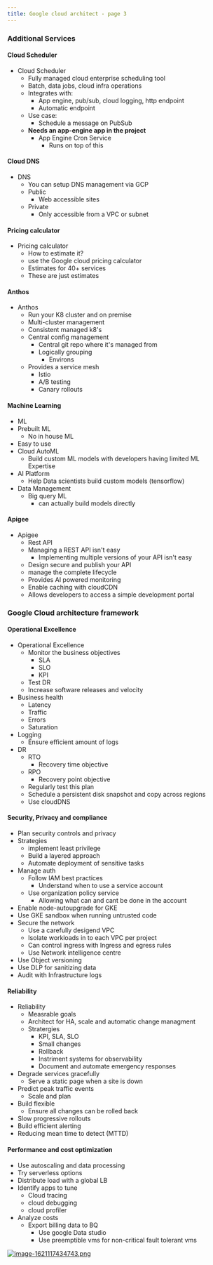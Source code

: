 ```yaml
---
title: Google cloud architect - page 3
---
```


### Additional Services

#### Cloud Scheduler

* Cloud Scheduler
    * Fully managed cloud enterprise scheduling tool
    * Batch, data jobs, cloud infra operations
    * Integrates with:
        * App engine, pub/sub, cloud logging, http endpoint
        * Automatic endpoint
    * Use case:
        * Schedule a message on PubSub
    * **Needs an app-engine app in the project**
        * App Engine Cron Service
            * Runs on top of this

#### Cloud DNS

* DNS
    * You can setup DNS management via GCP
    * Public
        * Web accessible sites
    * Private
        * Only accessible from a VPC or subnet

#### Pricing calculator

* Pricing calculator
    * How to estimate it?
    * use the Google cloud pricing calculator
    * Estimates for 40+ services
    * These are just estimates

#### Anthos

* Anthos
    * Run your K8 cluster and on premise
    * Multi-cluster management
    * Consistent managed k8's
    * Central config management
        * Central git repo where it's managed from
        * Logically grouping
            * Environs
    * Provides a service mesh
        * Istio
        * A/B testing
        * Canary rollouts

#### Machine Learning

* ML
* Prebuilt ML
    * No in house ML
* Easy to use
* Cloud AutoML
    * Build custom ML models with developers having limited ML Expertise
* AI Platform
    * Help Data scientists build custom models (tensorflow)
* Data Management
    * Big query ML
        * can actually build models directly

#### Apigee

* Apigee
    * Rest API
    * Managing a REST API isn't easy
        * Implementing multiple versions of your API isn't easy
    * Design secure and publish your API
    * manage the complete lifecycle
    * Provides AI powered monitoring
    * Enable caching with cloudCDN
    * Allows developers to access a simple development portal

### Google Cloud architecture framework

#### Operational Excellence

* Operational Excellence
    * Monitor the business objectives
        * SLA
        * SLO
        * KPI
    * Test DR
    * Increase software releases and velocity
* Business health
    * Latency
    * Traffic
    * Errors
    * Saturation
* Logging
    * Ensure efficient amount of logs
* DR
    * RTO
        * Recovery time objective
    * RPO
        * Recovery point objective
    * Regularly test this plan
    * Schedule a persistent disk snapshot and copy across regions
    * Use cloudDNS

#### Security, Privacy and compliance

* Plan security controls and privacy
* Strategies
    * implement least privilege
    * Build a layered approach
    * Automate deployment of sensitive tasks
* Manage auth
    * Follow IAM best practices
        * Understand when to use a service account
    * Use organization policy service
        * Allowing what can and cant be done in the account
* Enable node-autoupgrade for GKE
* Use GKE sandbox when running untrusted code
* Secure the network
    * Use a carefully desigend VPC
    * Isolate workloads in to each VPC per project
    * Can control ingress with Ingress and egress rules
    * Use Network intelligence centre
* Use Object versioning
* Use DLP for sanitizing data
* Audit with Infrastructure logs

#### Reliability

* Reliability
    * Measrable goals
    * Architect for HA, scale and automatic change managment
    * Stratergies
        * KPI, SLA, SLO
        * Small changes
        * Rollback
        * Instriment systems for observability
        * Document and automate emergency responses
* Degrade services gracefully
    * Serve a static page when a site is down
* Predict peak traffic events
    * Scale and plan
* Build flexible
    * Ensure all changes can be rolled back
* Slow progressive rollouts
* Build efficient alerting
* Reducing mean time to detect (MTTD)

#### Performance and cost optimization

* Use autoscaling and data processing
* Try serverless options
* Distribute load with a global LB
* Identify apps to tune
    * Cloud tracing
    * cloud debugging
    * cloud profiler
* Analyze costs
    * Export billing data to BQ
        * Use google Data studio
        * Use preemptible vms for non-critical fault tolerant vms

[![image-1621117434743.png](/assets/48hjeTKxj568yycW-image-1621117434743.png)](/assets/48hjeTKxj568yycW-image-1621117434743.png)
